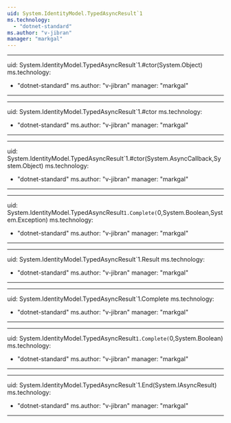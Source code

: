 ```yaml
---
uid: System.IdentityModel.TypedAsyncResult`1
ms.technology: 
  - "dotnet-standard"
ms.author: "v-jibran"
manager: "markgal"
---
```


---
uid: System.IdentityModel.TypedAsyncResult`1.#ctor(System.Object)
ms.technology: 
  - "dotnet-standard"
ms.author: "v-jibran"
manager: "markgal"
---

---
uid: System.IdentityModel.TypedAsyncResult`1.#ctor
ms.technology: 
  - "dotnet-standard"
ms.author: "v-jibran"
manager: "markgal"
---

---
uid: System.IdentityModel.TypedAsyncResult`1.#ctor(System.AsyncCallback,System.Object)
ms.technology: 
  - "dotnet-standard"
ms.author: "v-jibran"
manager: "markgal"
---

---
uid: System.IdentityModel.TypedAsyncResult`1.Complete(`0,System.Boolean,System.Exception)
ms.technology: 
  - "dotnet-standard"
ms.author: "v-jibran"
manager: "markgal"
---

---
uid: System.IdentityModel.TypedAsyncResult`1.Result
ms.technology: 
  - "dotnet-standard"
ms.author: "v-jibran"
manager: "markgal"
---

---
uid: System.IdentityModel.TypedAsyncResult`1.Complete
ms.technology: 
  - "dotnet-standard"
ms.author: "v-jibran"
manager: "markgal"
---

---
uid: System.IdentityModel.TypedAsyncResult`1.Complete(`0,System.Boolean)
ms.technology: 
  - "dotnet-standard"
ms.author: "v-jibran"
manager: "markgal"
---

---
uid: System.IdentityModel.TypedAsyncResult`1.End(System.IAsyncResult)
ms.technology: 
  - "dotnet-standard"
ms.author: "v-jibran"
manager: "markgal"
---
